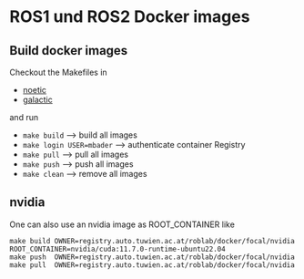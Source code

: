 # ROS1 und ROS2 Docker images

## Build docker images
Checkout the Makefiles in
- [noetic](noetic)
- [galactic](galactic)

and run
- `make build`              --> build all images
- `make login USER=mbader`  --> authenticate container Registry
- `make pull`               --> pull all images
- `make push`               --> push all images
- `make clean`              --> remove all images

## nvidia
One can also use an nvidia image as ROOT_CONTAINER like

```
make build OWNER=registry.auto.tuwien.ac.at/roblab/docker/focal/nvidia ROOT_CONTAINER=nvidia/cuda:11.7.0-runtime-ubuntu22.04 
make push  OWNER=registry.auto.tuwien.ac.at/roblab/docker/focal/nvidia
make pull  OWNER=registry.auto.tuwien.ac.at/roblab/docker/focal/nvidia
```
